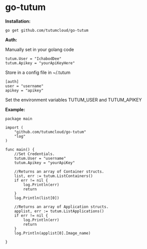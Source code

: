 go-tutum
========

**Installation:**

	go get github.com/tutumcloud/go-tutum
	

**Auth:**
	

Manually set in your golang code

	tutum.User = "IchabodDee"
	tutum.Apikey = "yourApiKeyHere"

Store in a config file in ~/.tutum

	[auth]
	user = "username"
	apikey = "apikey"
	
Set the environment variables TUTUM_USER and TUTUM_APIKEY

**Example:**
	
	package main

	import (
		"github.com/tutumcloud/go-tutum"
		"log"
	)

	func main() {
		//Set Credentials.
		tutum.User = "username"
		tutum.Apikey = "yourApiKey"
	
		//Returns an array of Container structs.
		list, err := tutum.ListContainers()
		if err != nil {
			log.Println(err)
			return
		}
		log.Println(list[0])
	
		//Returns an array of Application structs.
		applist, err := tutum.ListApplications()
		if err != nil {
			log.Println(err)
			return
		}
		log.Println(applist[0].Image_name)
	
	}
